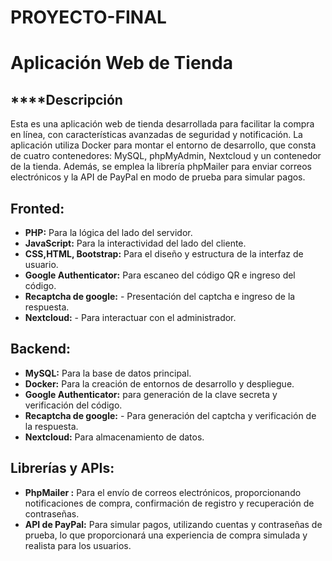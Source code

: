 # PROYECTO-FINAL
 # Aplicación Web de Tienda 
 ## ****Descripción 
Esta es una aplicación web de tienda desarrollada para facilitar la compra en línea, con características avanzadas de seguridad y notificación. La aplicación utiliza Docker para montar el entorno de desarrollo, que consta de cuatro contenedores: MySQL, phpMyAdmin, Nextcloud y un contenedor de la tienda. Además, se emplea la librería phpMailer para enviar correos electrónicos y la API de PayPal en modo de prueba para simular pagos.  
 ## Fronted:
- **PHP:** Para la lógica del lado del servidor.
-  **JavaScript:** Para la interactividad del lado del cliente.
-  **CSS,HTML, Bootstrap:** Para el diseño y estructura de la interfaz de usuario.
- **Google Authenticator:** Para escaneo del código QR e ingreso del código.
- **Recaptcha de google:** - Presentación del captcha e ingreso de la respuesta.
- **Nextcloud:** - Para interactuar con el administrador.

## Backend: 
- **MySQL:** Para la base de datos principal.
-  **Docker:** Para la creación de entornos de desarrollo y despliegue.
-  **Google Authenticator:** para generación de la clave secreta y verificación del
código.
- **Recaptcha de google:** - Para generación del captcha y verificación de la
respuesta.
- **Nextcloud:** Para almacenamiento de datos.

## Librerías y APIs: 
- **PhpMailer :** Para el envío de correos electrónicos, proporcionando
notificaciones de compra, confirmación de registro y recuperación de contraseñas.
-  **API de PayPal:**  Para simular pagos, utilizando cuentas y contraseñas de prueba,
lo que proporcionará una experiencia de compra simulada y realista para los usuarios.

